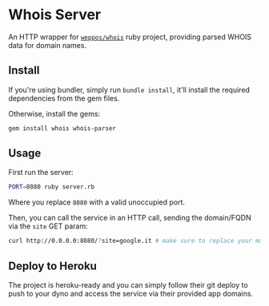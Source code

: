 # Whois Server

An HTTP wrapper for [`weppos/whois`](https://github.com/weppos/whois) ruby project, providing parsed WHOIS data for domain names.

## Install

If you're using bundler, simply run `bundle install`, it'll install the required dependencies from the gem files.

Otherwise, install the gems:

```sh
gem install whois whois-parser
```

## Usage

First run the server:

```sh
PORT=8080 ruby server.rb
```

Where you replace `8080` with a valid unoccupied port.

Then, you can call the service in an HTTP call, sending the domain/FQDN via the `site` GET param:

```sh
curl http://0.0.0.0:8080/?site=google.it # make sure to replace your machine IP address
```

## Deploy to Heroku

The project is heroku-ready and you can simply follow their git deploy to push to your dyno and access the service via their provided app domains.
